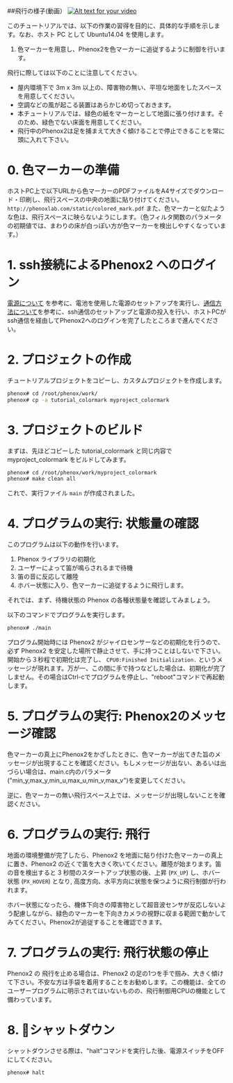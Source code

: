 ##飛行の様子(動画）
[![Alt text for your video](http://img.youtube.com/vi/CYNWzuIqtWc/0.jpg)](http://www.youtube.com/watch?v=CYNWzuIqtWc)

このチュートリアルでは、以下の作業の習得を目的に、具体的な手順を示します。なお、ホスト PC として Ubuntu14.04 を使用します。

1. 色マーカーを用意し、Phenox2を色マーカーに追従するように制御を行います。

飛行に際しては以下のことに注意してください。

 - 屋内環境下で 3m x 3m 以上の、障害物の無い、平坦な地面をしたスペースを用意してください。
 - 空調などの風が起こる装置はあらかじめ切っておきます。
 - 本チュートリアルでは、緑色の紙をマーカーとして地面に張り付けます。そのため、緑色でない床面を用意してください。  
 - 飛行中のPhenox2は足を捕まえて大きく傾けることで停止できることを常に頭に入れて下さい。
  
# 0. 色マーカーの準備
ホストPC上で以下URLから色マーカーのPDFファイルをA4サイズでダウンロード・印刷し、飛行スペースの中央の地面に貼り付けてください。
```http://phenoxlab.com/static/colored_mark.pdf```
また、色マーカーと似たような色は、飛行スペースに映らないようにします。（色フィルタ関数のパラメータの初期値では、まわりの床が白っぽい方が色マーカーを検出しやすくなっています。）


# 1. ssh接続によるPhenox2 へのログイン
[電源について](../start/power) を参考に、電池を使用した電源のセットアップを実行し、[通信方法について](../start/com)を参考に、ssh通信のセットアップと電源の投入を行い、ホストPCがssh通信を経由してPhenox2へのログインを完了したところまで進んでください。

# 2. プロジェクトの作成
チュートリアルプロジェクトをコピーし、カスタムプロジェクトを作成します。
```bash
phenox# cd /root/phenox/work/
phenox# cp -a tutorial_colormark myproject_colormark
```

# 3. プロジェクトのビルド
まずは、先ほどコピーした tutorial_colormark と同じ内容でmyproject_colormark をビルドしてみます。
```bash
phenox# cd /root/phenox/work/myproject_colormark
phenox# make clean all
```
これで、実行ファイル `main` が作成されました。

# 4. プログラムの実行: 状態量の確認
このプログラムは以下の動作を行います。

1. Phenox ライブラリの初期化
2. ユーザーによって笛が鳴らされるまで待機
3. 笛の音に反応して離陸
4. ホバー状態に入り、色マーカーに追従するように飛行します。


それでは、まず、待機状態の Phenox の各種状態量を確認してみましょう。

以下のコマンドでプログラムを実行します。

```bash
phenox# ./main
```

プログラム開始時には Phenox2 がジャイロセンサーなどの初期化を行うので、必ず Phenox2 を安定した場所で静止させて、手に持つことはしないで下さい。開始から３秒程で初期化は完了し、 `CPU0:Finished Initialization.` というメッセージが現れます。万が一、この間に手で持つなどした場合は、初期化が完了しません。その場合はCtrl-cでプログラムを停止し、"reboot"コマンドで再起動します。


# 5. プログラムの実行: Phenox2のメッセージ確認

色マーカーの真上にPhenox2をかざしたときに、色マーカーが出てきた旨のメッセージが出現することを確認ください。もしメッセージが出ない、あるいは出づらい場合は、main.c内のパラメータ("min_y,max_y,min_u,max_u,min_v,max_v")を変更してください。
  
逆に、色マーカーの無い飛行スペース上では、メッセージが出現しないことを確認ください。

# 6. プログラムの実行: 飛行
地面の環境整備が完了したら、Phenox2 を地面に貼り付けた色マーカーの真上に置き、Phenox2 の近くで笛を大きく吹いてください。離陸が始まります。笛の音を検出すると 3 秒間のスタートアップ状態の後、上昇 (`PX_UP`) し、ホバー状態 (`PX_HOVER`) となり, 高度方向、水平方向に状態を保つように飛行制御が行われます。

ホバー状態になったら、機体下向きの障害物として超音波センサが反応しないよう配慮しながら、緑色のマーカーを下向きカメラの視野に収まる範囲で動かしてみてください。Phenox2が追従することを確認できます。


# 7. プログラムの実行: 飛行状態の停止
Phenox2 の 飛行を止める場合は、Phenox2 の足の1つを手で掴み、大きく傾けて下さい。不安な方は手袋を着用することをお勧めします。この機能は、全てのユーザープログラムに明示されてはいないものの、飛行制御用CPUの機能として備わっています。

# 8. シャットダウン
シャットダウンさせる際は、"halt"コマンドを実行した後、電源スイッチをOFFにしてください。
```bash
phenox# halt
```
